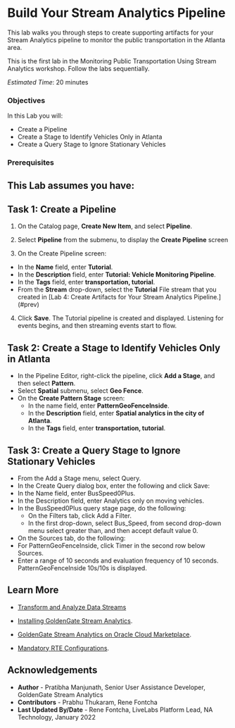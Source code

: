 
# Build Your Stream Analytics Pipeline

This lab walks you through steps to create supporting artifacts for your Stream Analytics pipeline to monitor the public transportation in the Atlanta area.

 This is the first lab in the Monitoring Public Transportation Using Stream Analytics workshop. Follow the labs sequentially.

*Estimated Time*: 20 minutes

### Objectives
In this Lab you will:
- Create a Pipeline
- Create a Stage to Identify Vehicles Only in Atlanta
- Create a Query Stage to Ignore Stationary Vehicles

### Prerequisites
This Lab assumes you have:
-

## **Task 1:** Create a Pipeline

1. On the Catalog page, **Create New Item**, and select **Pipeline**.

2. Select **Pipeline** from the submenu, to display the **Create Pipeline** screen

3. On the Create Pipeline screen:

  - In the **Name** field, enter **Tutorial**.
  - In the **Description** field, enter **Tutorial: Vehicle Monitoring Pipeline**.
  - In the **Tags** field, enter **transportation, tutorial**.
  - From the **Stream** drop-down, select the **Tutorial** File stream that you created in [Lab 4: Create Artifacts for Your Stream Analytics Pipeline.] (#prev)

4. Click **Save**.
The Tutorial pipeline is created and displayed. Listening for events begins, and then streaming events start to flow.

## **Task 2:** Create a Stage to Identify Vehicles Only in Atlanta

  - In the Pipeline Editor, right-click the pipeline, click **Add a Stage**, and then select **Pattern**.
  - Select **Spatial** submenu, select **Geo Fence**.
  - On the **Create Pattern Stage** screen:
    - In the name field, enter **PatternGeoFenceInside**.
    - In the **Description** field, enter **Spatial analytics in the city of Atlanta**.
    - In the **Tags** field, enter **transportation, tutorial**.

## **Task 3:** Create a Query Stage to Ignore Stationary Vehicles
  - From the Add a Stage menu, select Query.
  - In the Create Query dialog box, enter the following and click Save:
  - In the Name field, enter BusSpeed0Plus.
  - In the Description field, enter Analytics only on moving vehicles.
  - In the BusSpeed0Plus query stage page, do the following:
    - On the Filters tab, click Add a Filter.
    - In the first drop-down, select Bus_Speed, from second drop-down menu select greater than, and then accept default value 0.
  - On the Sources tab, do the following:
  - For PatternGeoFenceInside, click Timer in the second row below Sources.
  - Enter a range of 10 seconds and evaluation frequency of 10 seconds. PatternGeoFenceInside 10s/10s is displayed.

## Learn More

* [Transform and Analyze Data Streams](https://docs.oracle.com/en/middleware/fusion-middleware/osa/19.1/using/creating-pipeline-transform-and-analyze-data-streams.html#GUID-9DB9B57A-1095-4557-ACB9-816A696EB121)

* [Installing GoldenGate Stream Analytics](https://docs.oracle.com/en/middleware/fusion-middleware/osa/19.1/install/how-install-goldengate-stream-analytics.html#GUID-13BC895D-6AD1-4398-98E2-B5BE5B14D26B).

* [GoldenGate Stream Analytics on Oracle Cloud Marketplace](https://docs.oracle.com/en/middleware/fusion-middleware/osa/19.1/osamp/getting-started-goldengate-stream-analytics-oci.html#GUID-B488861E-1C43-4177-A1F8-40F8E44754AD).

* [Mandatory RTE Configurations](https://docs.oracle.com/en/middleware/fusion-middleware/osa/19.1/using/configuring-runtime-environment.html#GUID-EB33DDFD-7444-434D-8944-059564A453FD).

## Acknowledgements
* **Author** - Pratibha Manjunath, Senior User Assistance Developer, GoldenGate Stream Analytics
* **Contributors** - Prabhu Thukaram, Rene Fontcha
* **Last Updated By/Date** - Rene Fontcha, LiveLabs Platform Lead, NA Technology, January 2022
